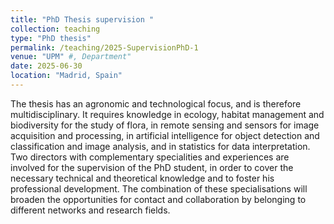 ```yaml
---
title: "PhD Thesis supervision "
collection: teaching
type: "PhD thesis"
permalink: /teaching/2025-SupervisionPhD-1
venue: "UPM" #, Department"
date: 2025-06-30
location: "Madrid, Spain"
---
```


The thesis has an agronomic and technological focus, and is therefore multidisciplinary. 
It requires knowledge in ecology, habitat management and biodiversity for the study of flora, in remote sensing and sensors for image acquisition and processing, in artificial intelligence for object detection and classification and image analysis, and in statistics for data interpretation.
Two directors with complementary specialities and experiences are involved for the supervision of the PhD student, in order to cover the necessary technical and theoretical knowledge and to foster his professional development. 
The combination of these specialisations will broaden the opportunities for contact and collaboration by belonging to different networks and research fields. 


